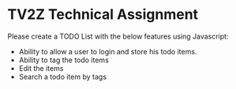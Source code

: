 # TV2Z Technical Assignment

Please create a TODO List with the below features using Javascript: 

- Ability to allow a user to login and store his todo items. 
- Ability to tag the todo items 
- Edit the items 
- Search a todo item by tags 


